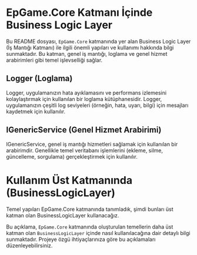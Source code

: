# EpGame.Core Katmanı İçinde Business Logic Layer

Bu README dosyası, `EpGame.Core` katmanında yer alan Business Logic Layer (İş Mantığı Katmanı) ile ilgili önemli yapıları ve kullanımı hakkında bilgi sunmaktadır. Bu katman, genel iş mantığı, loglama ve genel hizmet arabirimleri gibi temel işlevselliği sağlar.

## Logger (Loglama)

Logger, uygulamanızın hata ayıklamasını ve performans izlemesini kolaylaştırmak için kullanılan bir loglama kütüphanesidir. Logger, uygulamanızın çeşitli log seviyeleri (örneğin, hata, uyarı, bilgi) için mesajları kaydetmek için kullanılır.

## IGenericService (Genel Hizmet Arabirimi)

IGenericService, genel iş mantığı hizmetleri sağlamak için kullanılan bir arabirimdir. Genellikle temel veritabanı işlemlerini (ekleme, silme, güncelleme, sorgulama) gerçekleştirmek için kullanılır.



# Kullanım Üst Katmanında (BusinessLogicLayer)

Temel yapıları EpGame.Core katmanında tanımladık, şimdi bunları üst katman olan BusinessLogicLayer kullanacağız.

Bu açıklama, `EpGame.Core` katmanında oluşturulan temellerin daha üst katman olan `BusinessLogicLayer` içinde nasıl kullanılacağına dair detaylı bilgi sunmaktadır. Projeye özgü ihtiyaçlarınıza göre bu açıklamaları düzenleyebilirsiniz.
